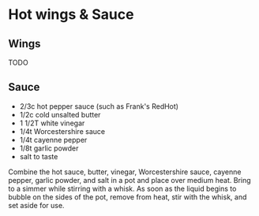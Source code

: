 # Hot wings & Sauce

## Wings

TODO

## Sauce

* 2/3c hot pepper sauce (such as Frank's RedHot)
* 1/2c cold unsalted butter
* 1 1/2T white vinegar
* 1/4t Worcestershire sauce
* 1/4t cayenne pepper
* 1/8t garlic powder
* salt to taste

Combine the hot sauce, butter, vinegar, Worcestershire sauce, cayenne pepper, garlic powder, and salt in a pot and place over medium heat. Bring to a simmer while stirring with a whisk. As soon as the liquid begins to bubble on the sides of the pot, remove from heat, stir with the whisk, and set aside for use.
